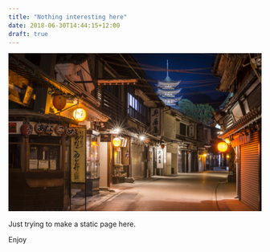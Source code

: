 ```yaml
---
title: "Nothing interesting here"
date: 2018-06-30T14:44:15+12:00
draft: true
---
```

<html>
<body>
<div align="center">
<img src="/images/city.jpg" alt="japan" width="550">
</div>
</body>
</html>

Just trying to make a static page here.

Enjoy